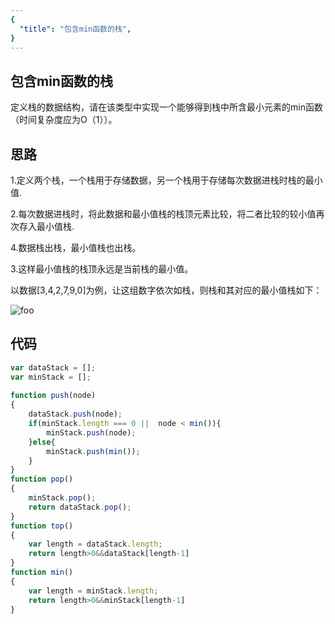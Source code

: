 ```yaml
---
{
  "title": "包含min函数的栈",
}
---
```


## 包含min函数的栈

定义栈的数据结构，请在该类型中实现一个能够得到栈中所含最小元素的min函数（时间复杂度应为O（1））。

## 思路 

1.定义两个栈，一个栈用于存储数据，另一个栈用于存储每次数据进栈时栈的最小值.

2.每次数据进栈时，将此数据和最小值栈的栈顶元素比较，将二者比较的较小值再次存入最小值栈.

4.数据栈出栈，最小值栈也出栈。

3.这样最小值栈的栈顶永远是当前栈的最小值。

以数据[3,4,2,7,9,0]为例，让这组数字依次如栈，则栈和其对应的最小值栈如下：

<img :src="$withBase('/mainstack.png')" alt="foo">


## 代码

```js
var dataStack = [];
var minStack = [];
 
function push(node)
{
    dataStack.push(node);
    if(minStack.length === 0 ||  node < min()){
        minStack.push(node);
    }else{
        minStack.push(min());
    }
}
function pop()
{
    minStack.pop();
    return dataStack.pop();
}
function top()
{
    var length = dataStack.length;
    return length>0&&dataStack[length-1]
}
function min()
{
    var length = minStack.length;
    return length>0&&minStack[length-1]
}
```

